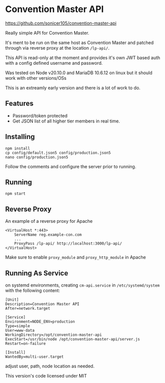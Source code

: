 # Convention Master API

https://github.com/sonicer105/convention-master-api

Really simple API for Convention Master.

It's ment to be run on the same host as Convention Master and patched through via reverse proxy at the location `/lp-api/`.

This API is read-only at the moment and provides it's own JWT based auth with a config defined username and password.

Was tested on Node v20.10.0 and MariaDB 10.6.12 on linux but it should work with other versions/OSs

This is an extreamly early version and there is a lot of work to do.

## Features

- Password/token protected
- Get JSON list of all higher tier members in real time.

## Installing

```
npm install
cp config/default.json5 config/production.json5
nano config/production.json5
```
Follow the comments and configure the server prior to running.

## Running
```
npm start
```

## Reverse Proxy

An example of a reverse proxy for Apache
```
<VirtualHost *:443>	
    ServerName reg.example-con.com
    ...
    ProxyPass /lp-api/ http://localhost:3000/lp-api/
</VirtualHost>
```
Make sure to enable `proxy_module` and `proxy_http_module` in Apache

## Running As Service

on systemd environments, creating `cm-api.service` in `/etc/systemd/system` with the following content:
```
[Unit]
Description=Convention Master API
After=network.target

[Service]
Environment=NODE_ENV=production
Type=simple
User=www-data
WorkingDirectory=/opt/convention-master-api
ExecStart=/usr/bin/node /opt/convention-master-api/server.js
Restart=on-failure

[Install]
WantedBy=multi-user.target
```
adjust user, path, node location as needed.

This version's code licensed under MIT